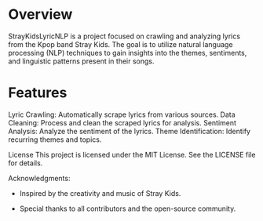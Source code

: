 # Overview

StrayKidsLyricNLP is a project focused on crawling and analyzing lyrics from the Kpop band Stray Kids. The goal is to utilize natural language processing (NLP) techniques to gain insights into the themes, sentiments, and linguistic patterns present in their songs.

# Features
Lyric Crawling: Automatically scrape lyrics from various sources.
Data Cleaning: Process and clean the scraped lyrics for analysis.
Sentiment Analysis: Analyze the sentiment of the lyrics.
Theme Identification: Identify recurring themes and topics.

License
This project is licensed under the MIT License. See the LICENSE file for details.

Acknowledgments:

- Inspired by the creativity and music of Stray Kids.

- Special thanks to all contributors and the open-source community.
